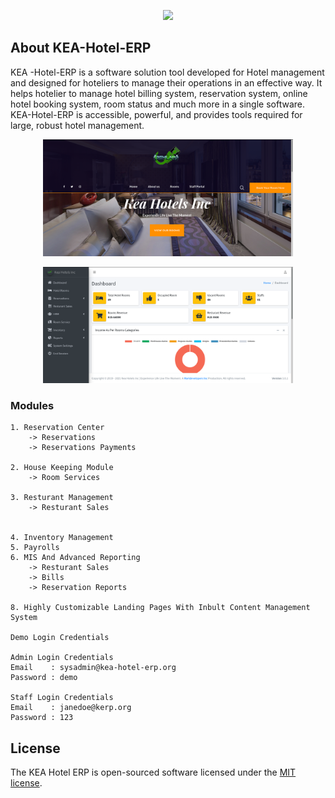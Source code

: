 <p align="center"><img src="https://github.com/MartMbithi/KEA-Hotel-ERP/blob/master/Kea-ERP-Logo.png" width="400"></p>

## About KEA-Hotel-ERP 

KEA -Hotel-ERP is a software solution tool developed for  Hotel management and designed for hoteliers to manage their operations in an effective way. It helps hotelier to manage hotel billing system, reservation system, online hotel booking system,
room status and much more in a single software. KEA-Hotel-ERP is accessible, powerful, and provides tools required for large, robust hotel management.

<p align="center"><img src="https://raw.githubusercontent.com/MartDevelopers-Inc/KEA-Hotel-ERP/master/1.png" width="400"></p>
<p align="center"><img src="https://raw.githubusercontent.com/MartDevelopers-Inc/KEA-Hotel-ERP/master/2.png" width="400"></p>

###  Modules 
```
1. Reservation Center
    -> Reservations
    -> Reservations Payments
    
2. House Keeping Module
    -> Room Services
    
3. Resturant Management
    -> Resturant Sales

    
4. Inventory Management
5. Payrolls
6. MIS And Advanced Reporting
    -> Resturant Sales
    -> Bills
    -> Reservation Reports
    
8. Highly Customizable Landing Pages With Inbult Content Management System

Demo Login Credentials

Admin Login Credentials
Email    : sysadmin@kea-hotel-erp.org
Password : demo

Staff Login Credentials
Email    : janedoe@kerp.org
Password : 123
```


## License

The KEA Hotel ERP is open-sourced software licensed under the [MIT license](https://opensource.org/licenses/MIT).
